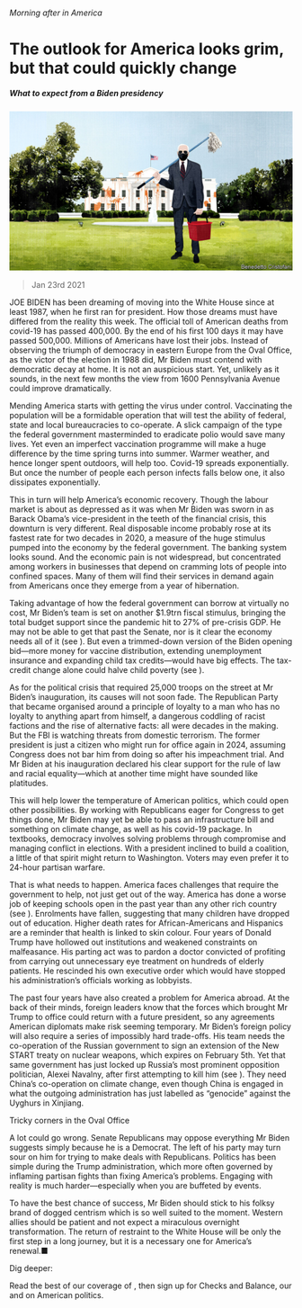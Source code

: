 ###### Morning after in America

# The outlook for America looks grim, but that could quickly change 

##### What to expect from a Biden presidency 

![image](images/20210123_LDD001_0.jpg) 

> Jan 23rd 2021 


JOE BIDEN has been dreaming of moving into the White House since at least 1987, when he first ran for president. How those dreams must have differed from the reality this week. The official toll of American deaths from covid-19 has passed 400,000. By the end of his first 100 days it may have passed 500,000. Millions of Americans have lost their jobs. Instead of observing the triumph of democracy in eastern Europe from the Oval Office, as the victor of the election in 1988 did, Mr Biden must contend with democratic decay at home. It is not an auspicious start. Yet, unlikely as it sounds, in the next few months the view from 1600 Pennsylvania Avenue could improve dramatically.


Mending America starts with getting the virus under control. Vaccinating the population will be a formidable operation that will test the ability of federal, state and local bureaucracies to co-operate. A slick campaign of the type the federal government masterminded to eradicate polio would save many lives. Yet even an imperfect vaccination programme will make a huge difference by the time spring turns into summer. Warmer weather, and hence longer spent outdoors, will help too. Covid-19 spreads exponentially. But once the number of people each person infects falls below one, it also dissipates exponentially.



This in turn will help America’s economic recovery. Though the labour market is about as depressed as it was when Mr Biden was sworn in as Barack Obama’s vice-president in the teeth of the financial crisis, this downturn is very different. Real disposable income probably rose at its fastest rate for two decades in 2020, a measure of the huge stimulus pumped into the economy by the federal government. The banking system looks sound. And the economic pain is not widespread, but concentrated among workers in businesses that depend on cramming lots of people into confined spaces. Many of them will find their services in demand again from Americans once they emerge from a year of hibernation.




Taking advantage of how the federal government can borrow at virtually no cost, Mr Biden’s team is set on another $1.9trn fiscal stimulus, bringing the total budget support since the pandemic hit to 27% of pre-crisis GDP. He may not be able to get that past the Senate, nor is it clear the economy needs all of it (see ). But even a trimmed-down version of the Biden opening bid—more money for vaccine distribution, extending unemployment insurance and expanding child tax credits—would have big effects. The tax-credit change alone could halve child poverty (see ).


As for the political crisis that required 25,000 troops on the street at Mr Biden’s inauguration, its causes will not soon fade. The Republican Party that became organised around a principle of loyalty to a man who has no loyalty to anything apart from himself, a dangerous coddling of racist factions and the rise of alternative facts: all were decades in the making. But the FBI is watching threats from domestic terrorism. The former president is just a citizen who might run for office again in 2024, assuming Congress does not bar him from doing so after his impeachment trial. And Mr Biden at his inauguration declared his clear support for the rule of law and racial equality—which at another time might have sounded like platitudes.


This will help lower the temperature of American politics, which could open other possibilities. By working with Republicans eager for Congress to get things done, Mr Biden may yet be able to pass an infrastructure bill and something on climate change, as well as his covid-19 package. In textbooks, democracy involves solving problems through compromise and managing conflict in elections. With a president inclined to build a coalition, a little of that spirit might return to Washington. Voters may even prefer it to 24-hour partisan warfare.




That is what needs to happen. America faces challenges that require the government to help, not just get out of the way. America has done a worse job of keeping schools open in the past year than any other rich country (see ). Enrolments have fallen, suggesting that many children have dropped out of education. Higher death rates for African-Americans and Hispanics are a reminder that health is linked to skin colour. Four years of Donald Trump have hollowed out institutions and weakened constraints on malfeasance. His parting act was to pardon a doctor convicted of profiting from carrying out unnecessary eye treatment on hundreds of elderly patients. He rescinded his own executive order which would have stopped his administration’s officials working as lobbyists.


The past four years have also created a problem for America abroad. At the back of their minds, foreign leaders know that the forces which brought Mr Trump to office could return with a future president, so any agreements American diplomats make risk seeming temporary. Mr Biden’s foreign policy will also require a series of impossibly hard trade-offs. His team needs the co-operation of the Russian government to sign an extension of the New START treaty on nuclear weapons, which expires on February 5th. Yet that same government has just locked up Russia’s most prominent opposition politician, Alexei Navalny, after first attempting to kill him (see ). They need China’s co-operation on climate change, even though China is engaged in what the outgoing administration has just labelled as “genocide” against the Uyghurs in Xinjiang.

Tricky corners in the Oval Office


A lot could go wrong. Senate Republicans may oppose everything Mr Biden suggests simply because he is a Democrat. The left of his party may turn sour on him for trying to make deals with Republicans. Politics has been simple during the Trump administration, which more often governed by inflaming partisan fights than fixing America’s problems. Engaging with reality is much harder—especially when you are buffeted by events.


To have the best chance of success, Mr Biden should stick to his folksy brand of dogged centrism which is so well suited to the moment. Western allies should be patient and not expect a miraculous overnight transformation. The return of restraint to the White House will be only the first step in a long journey, but it is a necessary one for America’s renewal.■


Dig deeper:

Read the best of our coverage of , then sign up for Checks and Balance, our  and  on American politics.

